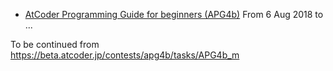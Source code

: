 * [AtCoder Programming Guide for beginners (APG4b)](https://beta.atcoder.jp/contests/apg4b)
From 6 Aug 2018 to ...

To be continued from https://beta.atcoder.jp/contests/apg4b/tasks/APG4b_m
